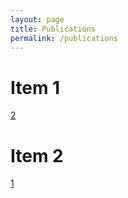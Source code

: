 ```yaml
---
layout: page
title: Publications
permalink: /publications
---
```


# Item 1
[2](https://ieeexplore.ieee.org/abstract/document/8992977)
# Item 2
[1](https://ieeexplore.ieee.org/abstract/document/8790159)
